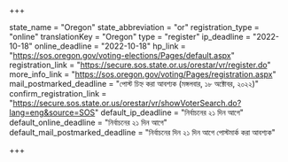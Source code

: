 +++

state_name = "Oregon"
state_abbreviation = "or"
registration_type = "online"
translationKey = "Oregon"
type = "register"
ip_deadline = "2022-10-18"
online_deadline = "2022-10-18"
hp_link = "https://sos.oregon.gov/voting-elections/Pages/default.aspx"
registration_link = "https://secure.sos.state.or.us/orestar/vr/register.do"
more_info_link = "https://sos.oregon.gov/voting/Pages/registration.aspx"
mail_postmarked_deadline = "পোস্ট চিহ্ন করা আবশ্যক (মঙ্গলবার, ১৮ অক্টোবর, ২০২২)"
confirm_registration_link = "https://secure.sos.state.or.us/orestar/vr/showVoterSearch.do?lang=eng&source=SOS"
default_ip_deadline = "নির্বাচনের ২১ দিন আগে"
default_online_deadline = "নির্বাচনের ২১ দিন আগে"
default_mail_postmarked_deadline = "নির্বাচনের দিন ২১ দিন আগে পোস্টমার্ক করা আবশ্যক"

+++
